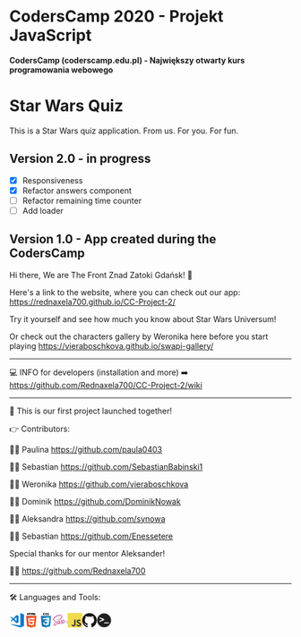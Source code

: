 
# CodersCamp 2020 - Projekt JavaScript
**CodersCamp (coderscamp.edu.pl) - Największy otwarty kurs programowania webowego** 

# Star Wars Quiz


This is a Star Wars quiz application. From us. For you. For fun.

Version 2.0 - in progress
---

- [x] Responsiveness
- [x] Refactor answers component
- [ ] Refactor remaining time counter
- [ ] Add loader

Version 1.0 - App created during the CodersCamp
---
Hi there, We are The Front Znad Zatoki Gdańsk! 👋

Here's a link to the website, where you can check out our app: https://rednaxela700.github.io/CC-Project-2/ 

Try it yourself and see how much you know about Star Wars Universum!

Or check out the characters gallery by Weronika here before you start playing https://vieraboschkova.github.io/swapi-gallery/

---
  :computer: INFO for developers (installation and more) ➡️ https://github.com/Rednaxela700/CC-Project-2/wiki
  
---

 :rocket: This is our first project launched together!
 
 :point_right: Contributors: 
 
 :woman_technologist: Paulina https://github.com/paula0403
 
 :man_technologist: Sebastian https://github.com/SebastianBabinski1
 
 :woman_technologist: Weronika https://github.com/vieraboschkova
 
 :man_technologist: Dominik https://github.com/DominikNowak
 
 :woman_technologist: Aleksandra https://github.com/synowa
 
 :man_technologist: Sebastian https://github.com/Enessetere
 
 
 Special thanks for our mentor Aleksander!
 
 :man_teacher: https://github.com/Rednaxela700

  ---

  :hammer_and_wrench: Languages and Tools:
  
<img align="left" alt="Visual Studio Code" width="26px" src="https://raw.githubusercontent.com/github/explore/80688e429a7d4ef2fca1e82350fe8e3517d3494d/topics/visual-studio-code/visual-studio-code.png" />
<img align="left" alt="HTML5" width="26px" src="https://raw.githubusercontent.com/github/explore/80688e429a7d4ef2fca1e82350fe8e3517d3494d/topics/html/html.png" />
<img align="left" alt="CSS3" width="26px" src="https://raw.githubusercontent.com/github/explore/80688e429a7d4ef2fca1e82350fe8e3517d3494d/topics/css/css.png" />
<img align="left" alt="Sass" width="26px" src="https://raw.githubusercontent.com/github/explore/80688e429a7d4ef2fca1e82350fe8e3517d3494d/topics/sass/sass.png" />
<img align="left" alt="JavaScript" width="26px" src="https://raw.githubusercontent.com/github/explore/80688e429a7d4ef2fca1e82350fe8e3517d3494d/topics/javascript/javascript.png" />
<img align="left" alt="GitHub" width="26px" src="https://raw.githubusercontent.com/github/explore/78df643247d429f6cc873026c0622819ad797942/topics/github/github.png" />
<img align="left" alt="Terminal" width="26px" src="https://raw.githubusercontent.com/github/explore/80688e429a7d4ef2fca1e82350fe8e3517d3494d/topics/terminal/terminal.png" />
